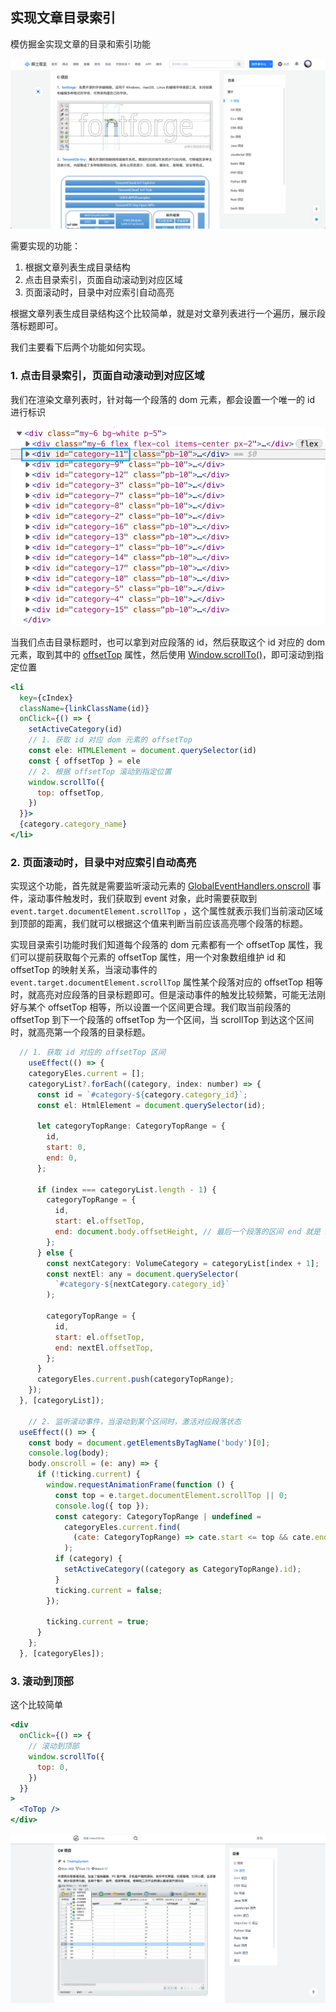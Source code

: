 ## 实现文章目录索引



模仿掘金实现文章的目录和索引功能

![image-20220727204325283](./实现文章目录索引.assets/image-20220727204325283.png)

需要实现的功能：

1. 根据文章列表生成目录结构
2. 点击目录索引，页面自动滚动到对应区域
3. 页面滚动时，目录中对应索引自动高亮



根据文章列表生成目录结构这个比较简单，就是对文章列表进行一个遍历，展示段落标题即可。

我们主要看下后两个功能如何实现。



### 1. 点击目录索引，页面自动滚动到对应区域

我们在渲染文章列表时，针对每一个段落的 dom 元素，都会设置一个唯一的 id 进行标识

<img src="./实现文章目录索引.assets/image-20220727205525716.png" alt="image-20220727205525716" style="zoom: 67%;" />

当我们点击目录标题时，也可以拿到对应段落的 id，然后获取这个 id 对应的 dom 元素，取到其中的 [offsetTop](https://developer.mozilla.org/zh-CN/docs/Web/API/HTMLElement/offsetTop) 属性，然后使用 [Window.scrollTo()](https://developer.mozilla.org/zh-CN/docs/Web/API/Window/scrollTo)，即可滚动到指定位置

```jsx
<li
  key={cIndex}
  className={linkClassName(id)}
  onClick={() => {
    setActiveCategory(id)
    // 1. 获取 id 对应 dom 元素的 offsetTop
    const ele: HTMLElement = document.querySelector(id)
    const { offsetTop } = ele
    // 2. 根据 offsetTop 滚动到指定位置
    window.scrollTo({
      top: offsetTop,
    })
  }}>
  {category.category_name}
</li>
```



### 2. 页面滚动时，目录中对应索引自动高亮

实现这个功能，首先就是需要监听滚动元素的 [GlobalEventHandlers.onscroll](https://developer.mozilla.org/zh-CN/docs/Web/API/Element/scroll_event) 事件，滚动事件触发时，我们获取到 event 对象，此时需要获取到 `event.target.documentElement.scrollTop` ，这个属性就表示我们当前滚动区域到顶部的距离，我们就可以根据这个值来判断当前应该高亮哪个段落的标题。

实现目录索引功能时我们知道每个段落的 dom 元素都有一个 offsetTop 属性，我们可以提前获取每个元素的 offsetTop 属性，用一个对象数组维护 id 和 offsetTop 的映射关系，当滚动事件的 `event.target.documentElement.scrollTop` 属性某个段落对应的 offsetTop 相等时，就高亮对应段落的目录标题即可。但是滚动事件的触发比较频繁，可能无法刚好与某个 offsetTop 相等，所以设置一个区间更合理。我们取当前段落的 offsetTop 到下一个段落的 offsetTop 为一个区间，当 scrollTop 到达这个区间时，就高亮第一个段落的目录标题。

```jsx
  // 1. 获取 id 对应的 offsetTop 区间
	useEffect(() => {
    categoryEles.current = [];
    categoryList?.forEach((category, index: number) => {
      const id = `#category-${category.category_id}`;
      const el: HtmlElement = document.querySelector(id);

      let categoryTopRange: CategoryTopRange = {
        id,
        start: 0,
        end: 0,
      };
     
      if (index === categoryList.length - 1) {
        categoryTopRange = {
          id,
          start: el.offsetTop,
          end: document.body.offsetHeight, // 最后一个段落的区间 end 就是 body 的高度
        };
      } else {
        const nextCategory: VolumeCategory = categoryList[index + 1];
        const nextEl: any = document.querySelector(
          `#category-${nextCategory.category_id}`
        );

        categoryTopRange = {
          id,
          start: el.offsetTop,
          end: nextEl.offsetTop,
        };
      }
      categoryEles.current.push(categoryTopRange);
    });
  }, [categoryList]);

	// 2. 监听滚动事件，当滚动到某个区间时，激活对应段落状态
  useEffect(() => {
    const body = document.getElementsByTagName('body')[0];
    console.log(body);
    body.onscroll = (e: any) => {
      if (!ticking.current) {
        window.requestAnimationFrame(function () {
          const top = e.target.documentElement.scrollTop || 0;
          console.log({ top });
          const category: CategoryTopRange | undefined =
            categoryEles.current.find(
              (cate: CategoryTopRange) => cate.start <= top && cate.end > top
            );
          if (category) {
            setActiveCategory((category as CategoryTopRange).id);
          }
          ticking.current = false;
        });

        ticking.current = true;
      }
    };
  }, [categoryEles]);
```



### 3. 滚动到顶部

这个比较简单

```jsx
<div
  onClick={() => {
    // 滚动到顶部
    window.scrollTo({
      top: 0,
    })
  }}
>
  <ToTop />
</div>

```



![image-20220727213830447](./实现文章目录索引.assets/image-20220727213830447.png)


